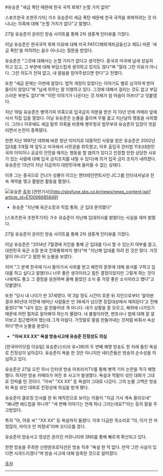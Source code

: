 #유승준 "세금 폭탄 때문에 한국 국적 회복? 논할 가치 없어"

스포츠한국 조현주기자] 가수 유승준이 세금 폭탄 때문에 한국 국적을 회복하려는 것 아니냐는 의혹에 대해 "논할 가치가 없다"고 말했다.

27일 유승준이 온라인 방송 사이트를 통해 2차 생중계 인터뷰를 가졌다.

이날 유승준은 한국국적 회복 이유에 대해 미국 FATC(해외계좌금융신고 제도) 따른 '세금 폭탄'을 피하려는 꼼수 아니냐는 질문을 받았다.

유승준은 "그것에 대해서는 논할 가치가 없다고 생각한다. 중국과 미국에 납세 성실히 하고 있고, 그 부분에 대해 부담스럽게 생각하고 있지도 않다"며 "절대 그런 이유가 아니다. 그런 의도가 전혀 없고, 내 말씀을 믿어주셨으면 한다"고 전했다.

또한 "세금 문제는 이번에 알았다. 법적 개정이 있었다는 이야기도 별로 심각하게 받아들이지 않았다"며 "납세 의무는 잘 이행하고 있다. 그것에 대해서 걸리는 것도 없고 부담스러운 부분도 없다"며 "이런 이야기가 나온다는 것 자체가 참 마음이 아프다"고 덧붙였다.

지난 19일 유승준은 병역기피 의혹으로 입국금지 처분을 받은 지 13년 만에 카메라 앞에 서서 직접 입을 열었다. 이날 유승준은 눈물을 흘리며 무릎 꿇고 지난날의 행동을 사죄했다. 그러나 이후에도 세금 탈루 의혹을 비롯해 병무청과 법무부과 유승준의 입장이 엇갈리면서 논란이 증폭됐다.

한편 지난 1997년 데뷔해 바른 청년 이미지로 대중적인 사랑을 받은 유승준은 2002년 입대를 3개월 여 앞두고 미국에서 시민권을 취득했고, 이후 출입국 관리법 11조(대한민국의 이익이나 공공의 안전을 해치는 행동을 할 염려가 있다고 인정할 만한 상당한 사유가 있는 사람에 대해 입국 금지조치를 내릴 수 있다)에 의거 입국 금지 조치가 내려졌다. 유승준은 13년이 지난 지금까지 대한민국에 들어올 수 없는 상태다.

이후 그는 중국으로 건너가 성룡이 이끄는 엔터테인먼트사인 JC그룹 인터내셔널과 전속 계약을 맺고 활발한 활동을 펼쳤다.

![유승준](http://www.viva100.com/mnt/images/file/2015y/05m/29d/20150527010004183_1.jpg)
[출처][viva 100]
[관련기사][http://sbsfune.sbs.co.kr/news/news_content.jsp?article_id=E10006685849]




- 유승준 "지난해 육군소장과 직접 통화, 군 입대 문의했다"

[스포츠한국 조현주기자] 가수 유승준이 지난해 입대의사를 밝혔다는 사실을 재차 밝혔다.

27일 유승준이 온라인 방송 사이트를 통해 2차 생중계 인터뷰를 가졌다.

이날 유승준은 "2014년 7월경에 지인을 통해 군 입대를 다시 할 수 있는지 여부를 묻고, 대한민국 육군 소장 분과 전화통화까지 했다"며 "지난해 입대를 하려 한 것은 맞다. 거짓말이 아니다"고 말한 뒤 눈물을 보였다.

이어 "그 분께 한국에 다시 돌아가서 사죄를 받고 예전의 잘못에 대해 용서를 구하고 입대를 하고 싶다고 말했더니 너무 좋은 생각이라고 힘든 결정이었지만 그렇게 하는 것이 나에게도 좋고 그 결정을 응원하며 올해 들었던 소식 중 가장 좋은 소식이라고 했다"고 덧붙였다.

또한 "당시 내 나이가 만 37세였다. 약 3일 정도 시간이 흐른 뒤 지인으로부터 '알아본 결과 80년대 이전에 태어난 사람들은 만 36세가 넘으면 징집대상에서 제외된다'고 전해들었다"며 "내가 없는 걸 만들어낸 게 아니다. 내가 상황을 잘 모르고, 해외에 나가있기 때문에 어떤 절차로 알아봐야 하는지 몰랐다. 내 불찰이라면, 변호사나 법에 대해 잘 알아보고 접근했어야 했는데 그게 아쉽다. 거짓말로 말을 만들어내는 것처럼 비춰서 속상하다"면서 눈물을 쏟았다.


- **"아씨 XX XX" 욕설 방송사고에 유승준 진정성도 의심**

[한국아이닷컴 이슈팀] 유승준(스티브 유•39)의 두 번째 해명 방송도 한 차례 들린 욕설로 진정성이 날아갔다. 유승준이 욕을 한 것은 아니지만 네티즌들은 방송의 순수성을 의심하고 있다.

유승준은 27일 오전 10시 인터넷 방송 아프리카TV를 통해 병역 기피 논란을 적극 해명했다. 하지만 방송 카메라가 꺼진 후 사고가 발생했다. 욕설과 막말이 섞인 대화가 그대로 전파를 탄 것이다. "아씨" "XX XX" 등 욕설이 그대로 나갔다. 그의 눈물 고백은 방송 뒤 욕설 섞인 대화로 진정성에 의심을 받게 됐다.

유승준이 클로징 인사를 한 뒤 제작진으로 보이는 이들이 "지금 기사 계속 올라오네" "왜냐면 애드립을 하니까" "세 번째 이야기는 언제 하냐 그러는데요?"라는 등의 말을 주고받았다.

특히 "아, 어휴 씨" "XX XX" 등 욕설까지 들렸다. 이후 다급한 목소리로 "야, 이거 안 꺼졌잖아, 마이크 안 꺼졌네"라며 오디오를 껐다.

유승준의 방송사고 영상은 온라인 커뮤니티와 SNS를 통해 빠르게 확산되고 있다.

한편 방송을 주최한 신현원프로덕션은 방송 직후 "욕설 한 적 없다. 만약 그런 사실이 있다면 사과드리겠다"며 방송 사고에 대해 일축한 것으로 알려졌다.

[출처][스포츠 한국]




----
[viva 100]: http://www.viva100.com/main/view.php?key=20150527010004183
[스포츠 한국]: http://sports.hankooki.com/lpage/entv/201505/sp20150527105400136730.htm

